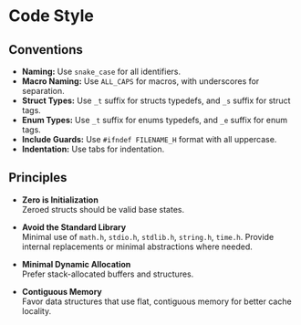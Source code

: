 # Code Style

## Conventions

- **Naming:** Use `snake_case` for all identifiers.
- **Macro Naming:** Use `ALL_CAPS` for macros, with underscores for separation.
- **Struct Types:** Use `_t` suffix for structs typedefs, and `_s` suffix for struct tags.
- **Enum Types:** Use `_t` suffix for enums typedefs, and `_e` suffix for enum tags.
- **Include Guards:** Use `#ifndef FILENAME_H` format with all uppercase.
- **Indentation:** Use tabs for indentation.

## Principles

- **Zero is Initialization**  
  Zeroed structs should be valid base states.

- **Avoid the Standard Library**  
  Minimal use of `math.h`, `stdio.h`, `stdlib.h`, `string.h`, `time.h`. Provide internal replacements or minimal abstractions where needed.

- **Minimal Dynamic Allocation**  
  Prefer stack-allocated buffers and structures.

- **Contiguous Memory**  
  Favor data structures that use flat, contiguous memory for better cache locality.
